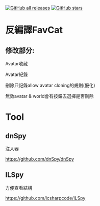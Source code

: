 [![GitHub all releases](https://img.shields.io/github/downloads/mitis1233/FavCat_Full_version/total?color=%23eab0e3&style=flat-square)](https://github.com/mitis1233/FavCat_Full_version/releases)
[![GitHub stars](https://img.shields.io/github/stars/mitis1233/FavCat_Full_version?color=%23ffcd3c&style=flat-square)](https://github.com/mitis1233/FavCat_Full_version/stargazers)


# 反編譯FavCat

## 修改部分:

Avatar收藏

Avatar紀錄

刪除只記錄allow avatar cloning的規則(優化)

無效avatar & world會有按鈕去選擇是否刪除

# Tool

## dnSpy

注入器

https://github.com/dnSpy/dnSpy




## ILSpy

方便查看結構

https://github.com/icsharpcode/ILSpy
